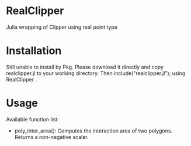 # RealClipper
Julia wrapping of Clipper using real point type

# Installation
Still unable to install by Pkg. Please download it directly and copy realclipper.jl to your working directory. Then include("realclipper.jl"); using RealClipper .

# Usage
Available function list:
- poly_inter_area(): Computes the interaction area of two polygons. Returns a non-negative scalar.
